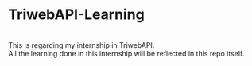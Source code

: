 # TriwebAPI-Learning

<br>
This is regarding my internship in TriwebAPI.
<br>
All the learning done in this internship will be reflected in this repo itself.
